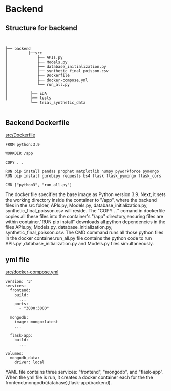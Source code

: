 # Backend  

## Structure for backend
```


├── backend 
│         ├──src
│             ├── APIs.py
│             ├── Models.py
│             ├── database_initialization.py
│             ├── synthetic_final_poisson.csv
│             ├── Dockerfile
│             ├── docker-compose.yml
│             └── run_all.py
│
│          ├── EDA
│          ├── tests
           └── trial_synthetic_data
   
```
## Backend Dockerfile 
[src/Dockerfile](./src/Dockerfile)
```
FROM python:3.9

WORKDIR /app

COPY . .

RUN pip install pandas prophet matplotlib numpy pyworkforce pymongo
RUN pip install gurobipy requests bs4 flask flask_pymongo flask_cors 

CMD ["python3", "run_all.py"]

```
The docker file specifies the base image as Python version 3.9. Next, it sets the working directory inside the container to "/app", where the backend files in the src folder, APIs.py, Models.py, database_initialization.py, synthetic_final_poisson.csv will reside. 
The "COPY . ." comand in dockerfile copies all these files into the container's "/app" directory,ensuring files are within container."RUN pip install" downloads all python dependencies in the files APIs.py, Models.py, database_initialization.py, synthetic_final_poisson.csv.  The CMD command runs all those python files in the docker container.run_all.py file contains the python code to run APIs.py ,database_initialization.py and Models.py files simultaneously.




## yml file
[src/docker-compose.yml](./src/docker-compose.yml)

```
version: '3'
services:
  frontend:
    build:
      ...
    ports:
      - "3000:3000" 
      
  mongodb:
    image: mongo:latest
    ...

  flask-app:
    build:
      ...

volumes:
  mongodb_data:
    driver: local
```

YAML file contains three services: "frontend", "mongodb", and "flask-app". When the yml file is run, it creates a docker container each for the the frontend,mongodb(database),flask-app(backend).






